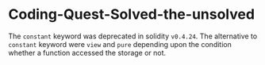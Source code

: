 # Coding-Quest-Solved-the-unsolved
The `constant` keyword was deprecated in solidity `v0.4.24`. The alternative to `constant` keyword were `view` and `pure` depending upon the condition whether a function accessed the storage or not. 
